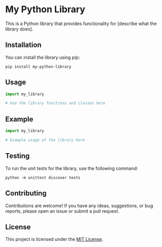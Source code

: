 # My Python Library

This is a Python library that provides functionality for [describe what the library does].

## Installation

You can install the library using pip:

```shell
pip install my-python-library
```

## Usage

```python
import my_library

# Use the library functions and classes here
```

## Example

```python
import my_library

# Example usage of the library here
```

## Testing

To run the unit tests for the library, use the following command:

```shell
python -m unittest discover tests
```

## Contributing

Contributions are welcome! If you have any ideas, suggestions, or bug reports, please open an issue or submit a pull request.

## License

This project is licensed under the [MIT License](LICENSE).